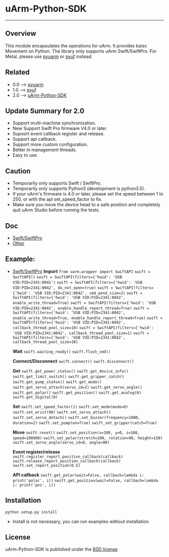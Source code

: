 # uArm-Python-SDK
----------

## Overview
This module encapsulates the operations for uArm. It provides baisc Movement on Python.
The library only supports uArm Swift/SwiftPro. For Metal, please use [pyuarm](https://github.com/uArm-Developer/pyuarm) or [pyuf](https://github.com/uArm-Developer/uArm-Python-SDK/tree/1.0-pyuf) instead.

## Related
- 0.0 --> [pyuarm](https://github.com/uArm-Developer/pyuarm)
- 1.0 --> [pyuf](https://github.com/uArm-Developer/uArm-Python-SDK/tree/1.0-pyuf)
- 2.0 --> [uArm-Python-SDK](https://github.com/uArm-Developer/uArm-Python-SDK/tree/2.0)


## Update Summary for 2.0
- Support multi-machine synchronization.
- New Support Swift Pro firmware V4.0 or later.
- Supoort event callback register and release.
- Support api callback.
- Support more custom configuration.
- Better in management threads.
- Easy to use.

## Caution
- Temporarily only supports Swift / SwiftPro.
- Temporarily only supports Python3 (development is python3.5).
- if your uArm's firmware is 4.0 or later, please set the speed between 1 to 250, or with the api set_speed_factor to fix.
- Make sure you move the device head to a safe position and completely quit uArm Studio before running the tests.

## Doc
- [Swift/SwiftPro](doc/api/swift_api.md)
- [Other](doc/api/)

## Example:
- [Swift/SwiftPro](examples/api/)
	**Import**
	`from uarm.wrapper import SwiftAPI`
	`swift = SwiftAPI()`
	`swift = SwiftAPI(filters={'hwid': 'USB VID:PID=2341:0042')`
	`swift = SwiftAPI(filters={'hwid': 'USB VID:PID=2341:0042', do_not_open=true)`
	`swift = SwiftAPI(filters={'hwid': 'USB VID:PID=2341:0042', cmd_pend_size=2)`
	`swift = SwiftAPI(filters={'hwid': 'USB VID:PID=2341:0042', enable_write_thread=True)`
	`swift = SwiftAPI(filters={'hwid': 'USB VID:PID=2341:0042', enable_handle_report_thread=True)`
	`swift = SwiftAPI(filters={'hwid': 'USB VID:PID=2341:0042', enable_write_thread=True, enable_handle_report_thread=True)`
	`swift = SwiftAPI(filters={'hwid': 'USB VID:PID=2341:0042', callback_thread_pool_size=10)`
	`swift = SwiftAPI(filters={'hwid': 'USB VID:PID=2341:0042', callback_thread_pool_size=1)`
	`swift = SwiftAPI(filters={'hwid': 'USB VID:PID=2341:0042', callback_thread_pool_size=10)`

	**Wait**
	`swift.waiting_ready()`
	`swift.flush_cmd()`

	**Connect/Disconnect**
	`swift.connect()`
	`swift.disconnect()`

	**Get**
	`swift.get_power_status()`
	`swift.get_device_info()`
	`swift.get_limit_switch()`
	`swift.get_gripper_catch()`
	`swift.get_pump_status()`
	`swift.get_mode()`
	`swift.get_servo_attach(servo_id=2)`
	`swift.get_servo_angle()`
	`swift.get_polar()`
	`swift.get_position()`
	`swift.get_analog(0)`
	`swift.get_digital(0)`

	**Set**
	`swift.set_speed_factor(1)`
	`swift.set_mode(mode=0)`
	`swift.set_wrist(90)`
	`swift.set_servo_attach()`
	`swift.set_servo_detach()`
	`swift.set_buzzer(frequency=1000, duration=2)`
	`swift.set_pump(on=True)`
	`swift_set_gripper(catch=True)`

	**Move**
	`swift.reset()`
	`swift.set_position(x=200, y=0, z=100, speed=100000)`
	`swift.set_polar(stretch=200, rotation=90, height=150)`
	`swift.set_servo_angle(servo_id=0, angle=90)`

	**Event register/release**
	`swift.register_report_position_callback(callback)`
	`swift.release_report_position_callback(callback)`
	`swift.set_report_position(0.5)`

	**API callback**
	`swift.get_polar(wait=False, callback=lambda i: print('polar', i))`
	`swift.get_position(wait=False, callback=lambda i: print('pos', i))`




## Installation
    python setup.py install
- Install is not necessary, you can run examples without installation.

## License
uArm-Python-SDK is published under the [BSD license](https://en.wikipedia.org/wiki/BSD_licenses)
